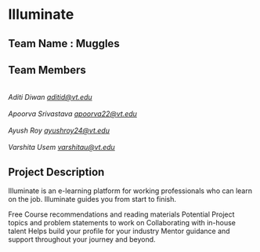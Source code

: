 # Illuminate

## Team Name : Muggles

## Team Members

 <br>*Aditi Diwan <aditid@vt.edu>*<br>
 <br>*Apoorva Srivastava <apoorva22@vt.edu>*<br>
 <br>*Ayush Roy <ayushroy24@vt.edu>*<br>
 <br>*Varshita Usem <varshitau@vt.edu>*<br>
 
## Project Description

Illuminate is an e-learning platform for working professionals who can learn on the job. Illuminate guides you from start to finish.  

Free Course recommendations and reading materials
Potential Project topics and problem statements to work on 
Collaborating with in-house talent
Helps build your profile for your industry 
Mentor guidance and support throughout your journey and beyond.
